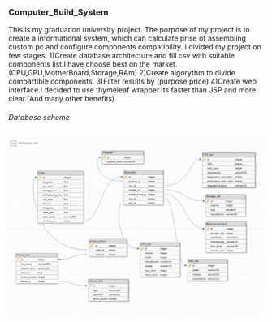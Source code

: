 ### Computer_Build_System
This is my graduation university project.
The porpose of my project is to create a informational system, which can calculate prise of assembling custom pc and configure components compatibility.
I divided my project on few stages.
1)Create database architecture and fill csv with suitable components list.I have choose best on the market.(CPU,GPU,MotherBoard,Storage,RAm)
2)Create algorythm to divide compartible components.
3)Filter results by (purpose,price)
4)Create web interface.I decided to use thymeleaf wrapper.Its faster than JSP and more clear.(And many other benefits)
###### Database scheme 
<img src="https://github.com/Javac-g/Computer_Build_System/blob/master/orders.png">



